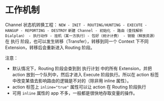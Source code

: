 # 工作机制

Channel 状态机转换工程： `NEW - INIT - ROUTING/HUNTING - EXECUTE - HANGUP - REPORTING - DESTROY`
`新建 Channel - 初始化 - 路由（查找解析 Dialplan） - 执行动作 - 挂机（某一方执行）- 包好（统计计费） - 销毁（释放资源）`
在 执行 阶段，也可以发生转移（Transfer），转移到同一个 Context 下不同 Extension，转移后会重新进入 Routing 阶段。

注意：
- 默认情况下，Routing 阶段会查到到 执行计划 中的所有 Extension，并把 action 放到一个队列中，然后才进入 Execute 阶段执行。所以在 action 标签中改变某值去影响路由的逻辑是不对的（除非用 inline 属性）。
- action 标签上 `inline="true"` 属性可以让 action 在 Routing 阶段执行
- 可用 `inline` 属性的 app 不多，一般都是很快地存取变量的操作。
